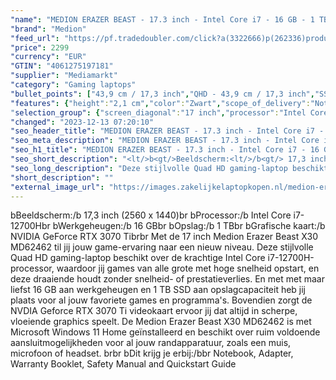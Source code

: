 ```yaml
---
"name": "MEDION ERAZER BEAST - 17.3 inch - Intel Core i7 - 16 GB - 1 TB - GeForce RTX 3070 Ti"
"brand": "Medion"
"feed_url": "https://pf.tradedoubler.com/click?a(3322666)p(262336)product(50617-1733400)ttid(3)url(https%3A%2F%2Fwww.mediamarkt.nl%2Fnl%2Fproduct%2F_medion-erazer-beast-x30-md62462-nl-gaming-laptop-173-qhd-intel-core-i7-12700h-16-gb-ram-1-tb-ssd-geforce-rtx-3080-ti-windows-11-zwart-1733400.html%3Futm_source%3Dtradedoubler%26utm_medium%3Daff-comparison%26utm_term%3D1733400)"
"price": 2299
"currency": "EUR"
"GTIN": "4061275197181"
"supplier": "Mediamarkt"
"category": "Gaming laptops"
"bullet_points": ["43,9 cm / 17,3 inch","QHD - 43,9 cm / 17,3 inch","SSD , 1 TB , M.2 via PCIe","I/O Left Side: 1 x 2 in 1 Audio Jack (Headphone / Microphone), 1 x Microphone jack, 1 x USB 2.0, 1 x USB 3.2 Gen 1 port Type-A, 1x Kensington slot","Lithium polymer","39.5 cm x 2.1 cm x 26.1 cm /"]
"features": {"height":"2,1 cm","color":"Zwart","scope_of_delivery":"Notebook, Adapter, Warranty Booklet, Safety Manual and Quickstart Guide","additional_update_information":"Voor zover op de afbeeldingen apps worden getoond, geldt dat MediaMarkt niet kan garanderen dat de apps tijdens de volledige levensduur van het product goed zullen blijven functioneren. Dit hangt af van het beleid van de fabrikant.","hard_disk_1":"SSD , 1 TB , M.2 via PCIe","bluetooth":"Ja","processor":"Intel Core i7-12700H","processor_speed_with_turbo":"4.8 GHz","manufacturer_guarantee":"2 jaar","panel_type":"IPS (In-Plane Switching)","total_storage_space_in_gb":"1 TB","touchscreen":"Nee","manufacturer_supported_software_updates":"Onbekend","capacity_of_1_hard_disk":"1 TB","product_manufacturer":"MEDION","bluetooth_version":"5.2 (Intel AX201)","manufacturer_part_number":"30034183","integrated_mike":"Ja","screen_diagonal_inches":"17.3 inch","speakers":"Ja","convertibility":"Vast scherm","depth":"26,1 cm","dimensions_weight":"39.5 cm x 2.1 cm x 26.1 cm /","model_year":"2022","processor_clock_rate":"2.4 GHz","dedicated_graphics_memory":"8 GB","battery_capacity":"91,2 W","shipping_costs":"0.00","screen_type":"Mat scherm","weight":"3,8 kg","memory_size":"16 GB","screen_diagonal_cm_inch":"43,9 cm / 17,3 inch","product_depth":"26,1 cm","special_features":"6 Cell Battery (7900 mAh)","processor_brand":"Intel®","ram_configuration":"2x8 GB","screen_diagonal_cm":"43,9 cm","delivery_time":"1","number_of_processor_cores":"14","brightness":"300 cd/m²","image_ratio":"16:9","memory_speeds":"4800 MHz","battery_type":"Lithium polymer","type_of_1_hard_disk":"SSD","charge_time_from_manufacturer":"Onbekend","battery_life":"Afhankelijk van gebruik","ram_type":"DDR5","front_camera":"Ja","resolution":"2560 x 1440","integrated_webcam":"Ja","update_policy":"Onbekend","wlan":"Ja","connections":"I/O Left Side: 1 x 2 in 1 Audio Jack (Headphone / Microphone), 1 x Microphone jack, 1 x USB 2.0, 1 x USB 3.2 Gen 1 port Type-A, 1x Kensington slot","processor_model":"Core™ i7","product_type":"Gaming-laptop","product_width":"39,5 cm","image_quality":"QHD","previous_price":"","warranty_note":"Geen aanvullende garantie-informatie","short_description":"17.3 inch Quad HD • Intel Core i7-12700H • 16 GB • 1TB SSD • NVIDIA GeForce RTX 3070 Ti (8 GB)","keyboard_type":"QWERTY","product_introduction_date":"2022-07-13","card_reader":"Ja","wlan_standards":"WiFi 6E (802.11AX)","product_height":"2,1 cm","total_storage_space":"1 TB","graphics_card":"NVIDIA GeForce RTX 3070"}
"selection_group": {"screen_diagonal":"17 inch","processor":"Intel Core i7","changed_price_past_3_days":false,"product_family":"ERAZER"}
"changed": "2023-12-13 07:20:10"
"seo_header_title": "MEDION ERAZER BEAST - 17.3 inch - Intel Core i7 - 16 GB - 1 TB - GeForce RTX 3070 Ti"
"seo_meta_description": "MEDION ERAZER BEAST - 17.3 inch - Intel Core i7 - 16 GB - 1 TB - GeForce RTX 3070 Ti"
"seo_h1_title": "MEDION ERAZER BEAST - 17.3 inch - Intel Core i7 - 16 GB - 1 TB - GeForce RTX 3070 Ti"
"seo_short_description": "<lt/>b<gt/>Beeldscherm:<lt/>/b<gt/> 17,3 inch (2560 x 1440)<lt/>br<gt/> <lt/>b<gt/>Processor:<lt/>/b<gt/> Intel Core i7-12700H<lt/>br<gt/> <lt/>b<gt/>Werkgeheugen:<lt/>/b<gt/> 16 GB<lt/>br<gt/> <lt/>b<gt/>Opslag:<lt/>/b<gt/> 1 TB<lt/>br<gt/> <lt/>b<gt/>Grafische kaart:<lt/>/b<gt/> NVIDIA GeForce RTX 3070 Ti<lt/>br<gt/><lt/>br<gt/> Met de 17 inch Medion Erazer Beast X30 MD62462 til jij jouw game-ervaring naar een nieuw niveau."
"seo_long_description": "Deze stijlvolle Quad HD gaming-laptop beschikt over de krachtige Intel Core i7-12700H-processor, waardoor jij games van alle grote met hoge snelheid opstart, en deze draaiende houdt zonder snelheid- of prestatieverlies. En met met maar liefst 16 GB aan werkgeheugen en 1 TB SSD aan opslagcapaciteit heb jij plaats voor al jouw favoriete games en programma's. Bovendien zorgt de NVDIA Geforce RTX 3070 Ti videokaart ervoor jij dat altijd in scherpe, vloeiende graphics speelt. De Medion Erazer Beast X30 MD62462 is met Microsoft Windows 11 Home geïnstalleerd en beschikt over ruim voldoende aansluitmogelijkheden voor al jouw randapparatuur, zoals een muis, microfoon of headset. <lt/>br<gt/><lt/>br<gt/> <lt/>b<gt/>Dit krijg je erbij:<lt/>/b<gt/><lt/>br<gt/> Notebook, Adapter, Warranty Booklet, Safety Manual and Quickstart Guide"
"short_description": ""
"external_image_url": "https://images.zakelijkelaptopkopen.nl/medion-erazer-beast-x30-md62462-nl-gaming-laptop-173-qhd-intel-core-i7-12700h-16-gb-ram-1-tb-ssd-geforce-rtx-3080-ti-windows-11-zwart-1733400.webp"
---
```


<lt/>b<gt/>Beeldscherm:<lt/>/b<gt/> 17,3 inch (2560 x 1440)<lt/>br<gt/> <lt/>b<gt/>Processor:<lt/>/b<gt/> Intel Core i7-12700H<lt/>br<gt/> <lt/>b<gt/>Werkgeheugen:<lt/>/b<gt/> 16 GB<lt/>br<gt/> <lt/>b<gt/>Opslag:<lt/>/b<gt/> 1 TB<lt/>br<gt/> <lt/>b<gt/>Grafische kaart:<lt/>/b<gt/> NVIDIA GeForce RTX 3070 Ti<lt/>br<gt/><lt/>br<gt/> Met de 17 inch Medion Erazer Beast X30 MD62462 til jij jouw game-ervaring naar een nieuw niveau. Deze stijlvolle Quad HD gaming-laptop beschikt over de krachtige Intel Core i7-12700H-processor, waardoor jij games van alle grote met hoge snelheid opstart, en deze draaiende houdt zonder snelheid- of prestatieverlies. En met met maar liefst 16 GB aan werkgeheugen en 1 TB SSD aan opslagcapaciteit heb jij plaats voor al jouw favoriete games en programma's. Bovendien zorgt de NVDIA Geforce RTX 3070 Ti videokaart ervoor jij dat altijd in scherpe, vloeiende graphics speelt. De Medion Erazer Beast X30 MD62462 is met Microsoft Windows 11 Home geïnstalleerd en beschikt over ruim voldoende aansluitmogelijkheden voor al jouw randapparatuur, zoals een muis, microfoon of headset. <lt/>br<gt/><lt/>br<gt/> <lt/>b<gt/>Dit krijg je erbij:<lt/>/b<gt/><lt/>br<gt/> Notebook, Adapter, Warranty Booklet, Safety Manual and Quickstart Guide